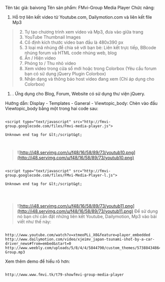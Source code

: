 Tên tác giả: baivong
Tên sản phẩm: FMvi-Group Media Player
Chức năng:

  1. Hỗ trợ liên kết video từ Youtube.com, Dailymotion.com và liên kết file Mp3
> 2. Tự tạo chương trình xem video và Mp3, đưa vào giữa trang
> 3. YouTube Thumbnail Images
> 4. Cố định kích thước video ban đầu là 480x390 px
> 5. 3 loại mã nhúng để chia sẽ với bạn bè: Liên kết trực tiếp, BBcode nhúng forum và HTML code nhúng web, blog
> 6. Ẩn / Hiện video
> 7. Phóng to / Thu nhỏ video
> 8. Xem video trong cửa sổ mới hoặc trong Colorbox (Yêu cầu forum bạn có sử dụng jQuery Plugin Colorbox)
> 9. Nhận dạng và thông báo host video đang xem (Chỉ áp dụng cho Colorbox)
  1. . Ứng dụng cho Blog, Forum, Website có sử dụng thư viện jQuery.


Hướng dẫn: Display - Templates - Ganeral - Viewtopic\_body:
Chèn vào đầu Viewtopic\_body bằng một trong hai code sau:

```

<script type="text/javascript" src="http://fmvi-group.googlecode.com/files/Fmvi-media-player.js">

Unknown end tag for &lt;/script&gt;



```
> ![http://i48.servimg.com/u/f48/16/58/89/73/youtub10.png](http://i48.servimg.com/u/f48/16/58/89/73/youtub10.png)


```

<script type="text/javascript" src="http://fmvi-group.googlecode.com/files/FMvi-Media-Player-l.js">

Unknown end tag for &lt;/script&gt;




```


> ![http://i48.servimg.com/u/f48/16/58/89/73/youtub11.png](http://i48.servimg.com/u/f48/16/58/89/73/youtub11.png)
Để sử dụng nó bạn chỉ cần đặt những liên kết Youtube, Dailymotion, Mp3 vào bài viết như thế này:

```

http://www.youtube.com/watch?v=xtmeoPLi_X0&feature=player_embedded
http://www.dailymotion.com/video/xjeimv_japan-tsunami-shot-by-a-car-driver_news#from=embed&start=0
http://www.weebly.com/uploads/5/8/4/4/5844790/custom_themes/573884348642511473/files/FMvi-Group.mp3
```

Xem thêm demo để hiểu rõ hơn:

```

http://www.www.fmvi.tk/t79-showfmvi-group-media-player

```